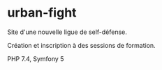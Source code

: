 # urban-fight
Site d'une nouvelle ligue de self-défense.

Création et inscription à des sessions de formation.

PHP 7.4, Symfony 5
